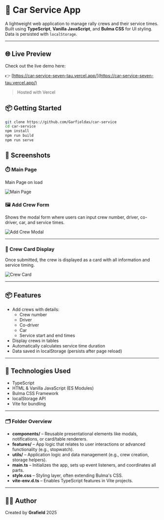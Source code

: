 # 🚗 Car Service App

A lightweight web application to manage rally crews and their service times. Built using **TypeScript**, **Vanilla JavaScript**, and **Bulma CSS** for UI styling. Data is persisted with `localStorage`.

---

## 🌐 Live Preview

Check out the live demo here:

👉 [https://car-service-seven-tau.vercel.app/](https://car-service-seven-tau.vercel.app/)

> Hosted with Vercel

## 📦 Getting Started

```bash
git clone https://github.com/Garfieldas/car-service
cd car-service
npm install
npm run build
npm run serve
```

## 📸 Screenshots

### ⏱️ Main Page
Main Page on load

![Main Page](https://i.ibb.co/BV7CJf8p/Screenshot-2025-05-30-at-23-52-26.png
)

### 🖼️ Add Crew Form
Shows the modal form where users can input crew number, driver, co-driver, car, and service times.

![Add Crew Modal](https://i.ibb.co/MDcCTnxZ/Screenshot-2025-05-30-at-23-53-26.png)

---

### 🧾 Crew Card Display
Once submitted, the crew is displayed as a card with all information and service timing.

![Crew Card](https://i.ibb.co/Z6RbTJcP/Screenshot-2025-05-30-at-23-53-12.png)

---

## 📦 Features

- Add crews with details:
  - Crew number
  - Driver
  - Co-driver
  - Car
  - Service start and end times
- Display crews in tables
- Automatically calculates service time duration
- Data saved in localStorage (persists after page reload)

---

## 🧰 Technologies Used

- TypeScript
- HTML & Vanilla JavaScript (ES Modules)
- Bulma CSS Framework
- localStorage API
- Vite for bundling 

---

### 🗂️ Folder Overview

- **components/** – Reusable presentational elements like modals, notifications, or card/table renderers.
- **features/** – App logic that relates to user interactions or advanced functionality (e.g., stopwatch).
- **utils/** – Application logic and data management (e.g., crew creation, storage helpers).
- **main.ts** – Initializes the app, sets up event listeners, and coordinates all parts.
- **style.css** – Styling layer, often extending Bulma's CSS.
- **vite-env.d.ts** – Enables TypeScript features in Vite projects.

---


## 🙋‍♂️ Author

Created by **Grafield** 2025

